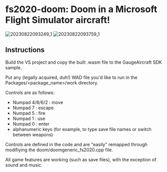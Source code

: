 # fs2020-doom: Doom in a Microsoft Flight Simulator aircraft!


![20230822093249_1](https://github.com/Stellaris-code/fs2020-doom/assets/8571612/95cd9235-b3f5-400f-8cc8-c7981609e782)
![20230822093759_1](https://github.com/Stellaris-code/fs2020-doom/assets/8571612/50b9a8ca-615c-4821-af92-e66e1c713fa3)


## Instructions

Build the VS project and copy the built .wasm file to the GaugeAircraft SDK sample.

Put any (legally acquired, duh!) WAD file you'd like to run in the Packages/<package_name>/work directory. 

Controls are as follows:

* Numpad 4/8/6/2 : move
* Numpad 7 : escape
* Numpad 5 : fire
* Numpad 1 : use
* Numpad 0 : enter
* alphanumeric keys (for example, to type save file names or switch between weapons)

Controls are defined in the code and are "easily" remapped through modifiying the doom/doomgeneric_fs2020.cpp file.

All game features are working (such as save files), with the exception of sound and music.
